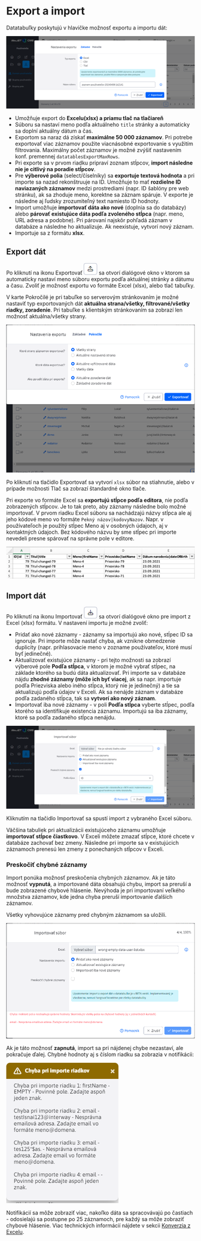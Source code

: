 # Export a import

Datatabuľky poskytujú v hlavičke možnosť exportu a importu dát:

![](export-dialog.png)

- Umožňuje export do **Excelu(xlsx) a priamu tlač na tlačiareň**
- Súboru sa nastaví meno podľa aktuálneho ```title``` stránky a automaticky sa doplní aktuálny dátum a čas.
- Exportom sa naraz dá získať **maximálne 50 000 záznamov**. Pri potrebe exportovať viac záznamov použite viacnásobné exportovanie s využitím filtrovania. Maximálny počet záznamov je možné zvýšiť nastavením konf. premennej `datatablesExportMaxRows`.
- Pri exporte sa v prvom riadku pripraví zoznam stĺpcov, **import následne nie je citlivý na poradie stĺpcov**.
- Pre **výberové polia** (select/číselníky) sa **exportuje textová hodnota** a pri importe sa nazad rekonštruuje na ID. Umožňuje to mať **rozdielne ID naviazaných záznamov** medzi prostrediami (napr. ID šablóny pre web stránku), ak sa zhoduje meno, korektne sa záznam spáruje. V exporte je následne aj ľudsky zrozumiteľný text namiesto ID hodnoty.
- Import umožňuje **importovať dáta ako nové** (doplnia sa do databázy) alebo **párovať existujúce dáta podľa zvoleného stĺpca** (napr. meno, URL adresa a podobne). Pri párovaní najskôr pohľadá záznam v databáze a následne ho aktualizuje. Ak neexistuje, vytvorí nový záznam.
- Importuje sa z formátu **xlsx**.

## Export dát

Po kliknutí na ikonu Exportovať ![](export-icon.png ":no-zoom") sa otvorí dialógové okno v ktorom sa automaticky nastaví meno súboru exportu podľa aktuálnej stránky a dátumu a času. Zvoliť je možnosť exportu vo formáte Excel (xlsx), alebo tlač tabuľky.

V karte Pokročilé je pri tabuľke so serverovým stránkovaním je možné nastaviť typ exportovaných dát **aktuálna strana/všetky, filtrované/všetky riadky, zoradenie**. Pri tabuľke s klientským stránkovaním sa zobrazí len možnosť aktuálna/všetky strany.

![](export-dialog-advanced.png)

Po kliknutí na tlačidlo Exportovať sa vytvorí ```xlsx``` súbor na stiahnutie, alebo v prípade možnosti Tlač sa zobrazí štandardné okno tlače.

Pri exporte vo formáte Excel sa **exportujú stĺpce podľa editora**, nie podľa zobrazených stĺpcov. Je to tak preto, aby záznamy následne bolo možné importovať. V prvom riadku Excel súboru sa nachádzajú názvy stĺpca ale aj jeho kódové meno vo formáte ```Pekný názov|kodovyNazov```. Napr. v používateľoch je použitý stĺpec Meno aj v osobných údajoch, aj v kontaktných údajoch. Bez kódového názvu by sme stĺpec pri importe nevedeli presne spárovať na správne pole v editore.

![](excel.png)

## Import dát

Po kliknutí na ikonu Importovať ![](import-icon.png ":no-zoom") sa otvorí dialógové okno pre import z Excel (xlsx) formátu. V nastavení importu je možné zvoliť:

- Pridať ako nové záznamy - záznamy sa importujú ako nové, stĺpec ID sa ignoruje. Pri importe môže nastať chyba, ak vznikne obmedzenie duplicity (napr. prihlasovacie meno v zozname používateľov, ktoré musí byť jedinečné).
- Aktualizovať existujúce záznamy - pri tejto možnosti sa zobrazí výberové pole **Podľa stĺpca**, v ktorom je možné vybrať stĺpec, na základe ktorého sa budú dáta aktualizovať. Pri importe sa v databáze nájdu **zhodné záznamy (môže ich byť viacej**, ak sa napr. importuje podľa Priezviska alebo iného stĺpca, ktorý nie je jedinečný) a tie sa aktualizujú podľa údajov v Exceli. Ak sa nenájde záznam v databáze podľa zadaného stĺpca, tak sa **vytvorí ako nový záznam**.
- Importovať iba nové záznamy - v poli **Podľa stĺpca** vyberte stĺpec, podľa ktorého sa identifikuje existencia záznamu. Importujú sa iba záznamy, ktoré sa podľa zadaného stĺpca nenájdu.

![](import-dialog.png)

Kliknutím na tlačidlo Importovať sa spustí import z vybraného Excel súboru.

Väčšina tabuliek pri aktualizácii existujúceho záznamu umožňuje **importovať stĺpce čiastkovo**. V Exceli môžete zmazať stĺpce, ktoré chcete v databáze zachovať bez zmeny. Následne pri importe sa v existujúcich záznamoch prenesú len zmeny z ponechaných stĺpcov v Exceli.

### Preskočiť chybné záznamy

Import ponúka možnosť preskočenia chybných záznamov. Ak je táto možnosť  **vypnutá**, a importované dáta obsahujú chybu, import sa preruší a bude zobrazené chybové hlásenie. Nevýhoda je pri importovaní veľkého množstva záznamov, kde jedna chyba preruší importovanie ďalších záznamov.

Všetky vyhovujúce záznamy pred chybným záznamom sa uložili.

![](import_error.png)


Ak je táto možnosť **zapnutá**, import sa pri nájdenej chybe nezastaví, ale pokračuje ďalej. Chybné hodnoty aj s číslom riadku sa zobrazia v notifikácii:

![](import_err_notification.png)

Notifikácií sa môže zobraziť viac, nakoľko dáta sa spracovávajú po častiach - odosielajú sa postupne po 25 záznamoch, pre každý sa môže zobraziť chybové hlásenie. Viac technických informácií nájdete v sekcii [Konverzia z Excelu](../../developer/datatables/export-import.md#konverzia-z-excelu).
